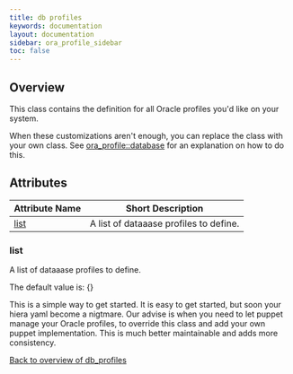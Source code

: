 ```yaml
---
title: db profiles
keywords: documentation
layout: documentation
sidebar: ora_profile_sidebar
toc: false
---
```

## Overview

This class contains the definition for all Oracle profiles you'd like on your system.

When these customizations aren't enough, you can replace the class with your own class. See [ora_profile::database](./database.html) for an explanation on how to do this.




## Attributes



Attribute Name            | Short Description                      |
------------------------- | -------------------------------------- |
[list](#db_profiles_list) | A list of dataaase profiles to define. |




### list<a name='db_profiles_list'>



A list of dataaase profiles to define.

The default value is: {}

This is a simple way to get started. It is easy to get started, but soon your hiera yaml become a nigtmare. Our advise is when you need to let puppet manage your Oracle profiles, to override this class and  add your own puppet implementation. This is much better maintainable
and adds more consistency.

[Back to overview of db_profiles](#attributes)

